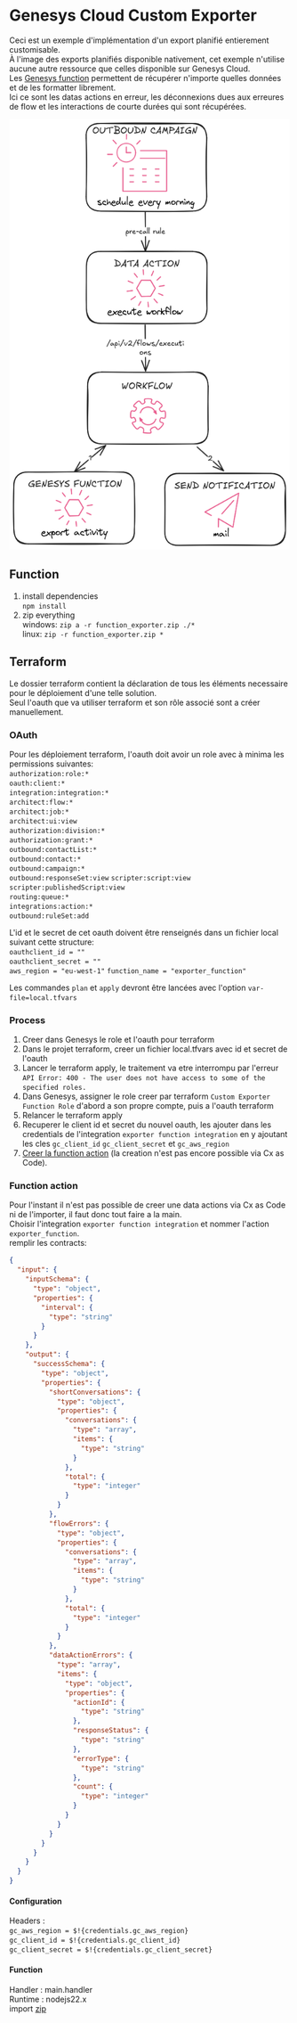 # Genesys Cloud Custom Exporter

Ceci est un exemple d'implémentation d'un export planifié entierement customisable.  
À l'image des exports planifiés disponible nativement, cet exemple n'utilise aucune autre ressource que celles disponible sur Genesys Cloud.  
Les [Genesys function](https://developer.genesys.cloud/blog/2025-01-14-genesys-functions/) permettent de récupérer n'importe quelles données et de les formatter librement.  
Ici ce sont les datas actions en erreur, les déconnexions dues aux erreures de flow et les interactions de courte durées qui sont récupérées.

![](docs/schedule-exporter.png)

## Function

1. install dependencies  
   `npm install`
2. zip everything  
   windows: `zip a -r function_exporter.zip ./*`  
   linux: `zip -r function_exporter.zip *`

## Terraform

Le dossier terraform contient la déclaration de tous les éléments necessaire pour le déploiement d'une telle solution.  
Seul l'oauth que va utiliser terraform et son rôle associé sont a créer manuellement.

### OAuth

Pour les déploiement terraform, l'oauth doit avoir un role avec à minima les permissions suivantes:  
`authorization:role:*`  
`oauth:client:*`  
`integration:integration:*`  
`architect:flow:*`  
`architect:job:*`  
`architect:ui:view`  
`authorization:division:*`  
`authorization:grant:*`  
`outbound:contactList:*`  
`outbound:contact:*`  
`outbound:campaign:*`  
`outbound:responseSet:view`
`scripter:script:view`  
`scripter:publishedScript:view`  
`routing:queue:*`  
`integrations:action:*`  
`outbound:ruleSet:add`  

L'id et le secret de cet oauth doivent être renseignés dans un fichier local suivant cette structure:  
`oauthclient_id = ""`  
`oauthclient_secret = ""`  
`aws_region = "eu-west-1"`
`function_name = "exporter_function"`

Les commandes `plan` et `apply` devront être lancées avec l'option `var-file=local.tfvars`

### Process

1. Creer dans Genesys le role et l'oauth pour terraform
2. Dans le projet terraform, creer un fichier local.tfvars avec id et secret de l'oauth
3. Lancer le terraform apply, le traitement va etre interrompu par l'erreur `API Error: 400 - The user does not have access to some of the specified roles.`
4. Dans Genesys, assigner le role creer par terraform `Custom Exporter Function Role` d'abord a son propre compte, puis a l'oauth terraform
5. Relancer le terraform apply
6. Recuperer le client id et secret du nouvel oauth, les ajouter dans les credentials de l'integration `exporter function integration` en y ajoutant les cles `gc_client_id` `gc_client_secret` et `gc_aws_region`
7. [Creer la function action](#function-action) (la creation n'est pas encore possible via Cx as Code).

### Function action

<a name="function-action"></a>
Pour l'instant il n'est pas possible de creer une data actions via Cx as Code ni de l'importer, il faut donc tout faire a la main.  
Choisir l'integration `exporter function integration` et nommer l'action `exporter_function`.  
remplir les contracts:  

```json
{
  "input": {
    "inputSchema": {
      "type": "object",
      "properties": {
        "interval": {
          "type": "string"
        }
      }
    },
    "output": {
      "successSchema": {
        "type": "object",
        "properties": {
          "shortConversations": {
            "type": "object",
            "properties": {
              "conversations": {
                "type": "array",
                "items": {
                  "type": "string"
                }
              },
              "total": {
                "type": "integer"
              }
            }
          },
          "flowErrors": {
            "type": "object",
            "properties": {
              "conversations": {
                "type": "array",
                "items": {
                  "type": "string"
                }
              },
              "total": {
                "type": "integer"
              }
            }
          },
          "dataActionErrors": {
            "type": "array",
            "items": {
              "type": "object",
              "properties": {
                "actionId": {
                  "type": "string"
                },
                "responseStatus": {
                  "type": "string"
                },
                "errorType": {
                  "type": "string"
                },
                "count": {
                  "type": "integer"
                }
              }
            }
          }
        }
      }
    }
  }
}
```
#### Configuration
Headers :  
`gc_aws_region = $!{credentials.gc_aws_region}`  
`gc_client_id = $!{credentials.gc_client_id}`  
`gc_client_secret = $!{credentials.gc_client_secret}`  

#### Function
Handler : main.handler  
Runtime : nodejs22.x  
import [zip](./function/function_exporter.zip)
